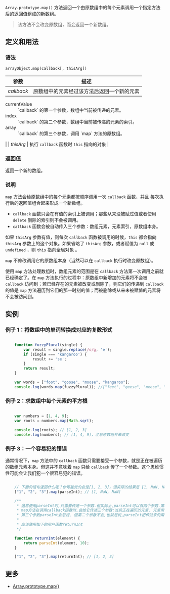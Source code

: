 `Array.prototype.map()` 方法返回一个由原数组中的每个元素调用一个指定方法后的返回值组成的新数组。

> 该方法不会改变原数组，而会返回一个新数组。

## 定义和用法

### 语法

`arrayObject.map(callback[, thisArg])`

| 参数 | 描述 |
| --- | --- |
| _callback_ | 原数组中的元素经过该方法后返回一个新的元素

<dl class="dl-horizontal">

<dt>currentValue</dt>

<dd>`callback` 的第一个参数，数组中当前被传递的元素。</dd>

<dt>index</dt>

<dd>`callback` 的第二个参数，数组中当前被传递的元素的索引。</dd>

<dt>array</dt>

<dd>`callback` 的第三个参数，调用 `map` 方法的原数组。</dd>

</dl>

 |
| _thisArg_ | 执行 `callback` 函数时 `this` 指向的对象 |

### 返回值

返回一个新的数组。

### 说明

`map` 方法会给原数组中的每个元素都按顺序调用一次 `callback` 函数，并且 每次执行后的返回值组合起来形成一个新数组。

*   `callback` 函数只会在有值的索引上被调用；那些从来没被赋过值或者使用 `delete` 删除的索引则不会被调用。
*   `callback` 函数会被自动传入三个参数：数组元素，元素索引，原数组本身。

如果 `thisArg` 参数有值，则每次 `callback` 函数被调用的时候，`this` 都会指向 `thisArg` 参数上的这个对象。如果省略了 `thisArg` 参数，或者赋值为 `null` 或 `undefined` ，则 `this` 指向全局对象 。

`map` 不修改调用它的原数组本身（当然可以在 `callback` 执行时改变原数组）。

使用 `map` 方法处理数组时，数组元素的范围是在 `callback` 方法第一次调用之前就已经确定了。在 `map` 方法执行的过程中：原数组中新增加的元素将不会被 `callback` 访问到；若已经存在的元素被改变或删除了，则它们的传递到 `callback` 的值是 `map` 方法遍历到它们的那一时刻的值；而被删除或从来未被赋值的元素将不会被访问到。

## 实例

### 例子 1：将数组中的单词转换成对应的复数形式

```javascript

    function fuzzyPlural(single) {
        var result = single.replace(/o/g, 'e');
        if (single === 'kangaroo') {
            result += 'se';
        }
        return result;
    }

    var words = ["foot", "goose", "moose", "kangaroo"];
    console.log(words.map(fuzzyPlural)); //["feet", "geese", "meese", "kangareese"]

```

### 例子 2：求数组中每个元素的平方根

```javascript

    var numbers = [1, 4, 9];
    var roots = numbers.map(Math.sqrt);

    console.log(roots); // [1, 2, 3]
    console.log(numbers); // [1, 4, 9]，注意原数组并未改变

```

### 例子 3：一个容易犯的错误

通常情况下，`map` 方法中的 `callback` 函数只需要接受一个参数，就是正在被遍历的数组元素本身。但这并不意味着 `map` 只给 `callback` 传了一个参数。这个思维惯性可能会让我们犯一个很容易犯的错误。

```javascript

    // 下面的语句返回什么呢？你可能觉的会是[1, 2, 3]，但实际的结果是 [1, NaN, NaN]
    ["1", "2", "3"].map(parseInt); // [1, NaN, NaN]

    /**
     * 通常使用parseInt时,只需要传递一个参数.但实际上,parseInt可以有两个参数.第二个参数是进制数.可以通过语句"alert(parseInt.length)===2"来验证.
     * map方法在调用callback函数时,会给它传递三个参数:当前正在遍历的元素, 元素索引, 原数组本身.
     * 第三个参数parseInt会忽视, 但第二个参数不会,也就是说,parseInt把传过来的索引值当成进制数来使用.从而返回了NaN.
     *
     * 应该使用如下的用户函数returnInt
     */

    function returnInt(element) {
        return parseInt(element, 10);
    }

    ["1", "2", "3"].map(returnInt); // [1, 2, 3]  

```

## 更多

*   [Array.prototype.map()](https://developer.mozilla.org/zh-CN/docs/Web/JavaScript/Reference/Global_Objects/Array/map)